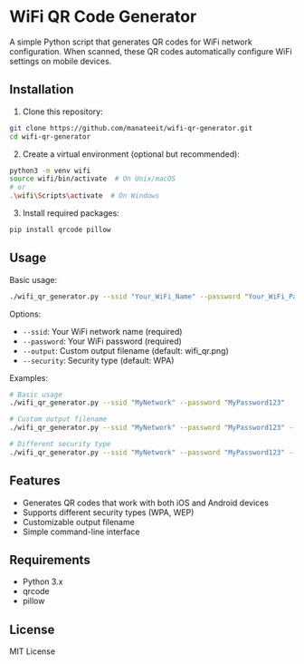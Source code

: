 # WiFi QR Code Generator

A simple Python script that generates QR codes for WiFi network configuration. When scanned, these QR codes automatically configure WiFi settings on mobile devices.

## Installation

1. Clone this repository:
```bash
git clone https://github.com/manateeit/wifi-qr-generator.git
cd wifi-qr-generator
```

2. Create a virtual environment (optional but recommended):
```bash
python3 -m venv wifi
source wifi/bin/activate  # On Unix/macOS
# or
.\wifi\Scripts\activate  # On Windows
```

3. Install required packages:
```bash
pip install qrcode pillow
```

## Usage

Basic usage:
```bash
./wifi_qr_generator.py --ssid "Your_WiFi_Name" --password "Your_WiFi_Password"
```

Options:
- `--ssid`: Your WiFi network name (required)
- `--password`: Your WiFi password (required)
- `--output`: Custom output filename (default: wifi_qr.png)
- `--security`: Security type (default: WPA)

Examples:
```bash
# Basic usage
./wifi_qr_generator.py --ssid "MyNetwork" --password "MyPassword123"

# Custom output filename
./wifi_qr_generator.py --ssid "MyNetwork" --password "MyPassword123" --output "custom_name.png"

# Different security type
./wifi_qr_generator.py --ssid "MyNetwork" --password "MyPassword123" --security "WEP"
```

## Features

- Generates QR codes that work with both iOS and Android devices
- Supports different security types (WPA, WEP)
- Customizable output filename
- Simple command-line interface

## Requirements

- Python 3.x
- qrcode
- pillow

## License

MIT License 